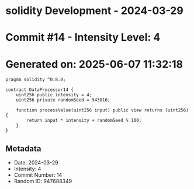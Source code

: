 ﻿# solidity Development - 2024-03-29
# Commit #14 - Intensity Level: 4
# Generated on: 2025-06-07 11:32:18
```solidity
pragma solidity ^0.8.0;

contract DataProcessor14 {
    uint256 public intensity = 4;
    uint256 private randomSeed = 943816;

    function processValue(uint256 input) public view returns (uint256) {
        return input * intensity + randomSeed % 100;
    }
}
```
## Metadata
- Date: 2024-03-29
- Intensity: 4
- Commit Number: 14
- Random ID: 947688349
